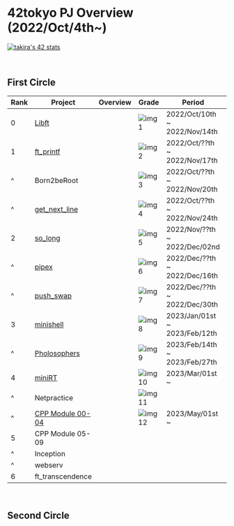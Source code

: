 # 42tokyo PJ Overview (2022/Oct/4th~)

[![takira's 42 stats](https://badge42.vercel.app/api/v2/clgurmlr9011708l73kveeyd5/stats?cursusId=21&coalitionId=307)](https://github.com/JaeSeoKim/badge42)

<br>

## First Circle
| Rank | Project                | Overview                      | Grade        | Period                        | Note                     | 
| ---- | ---------------------- | ----------------------------- | ------------ | ----------------------------- | ------------------------ | 
| 0    | [Libft][1]             |                               | ![img1][21]  | 2022/Oct/10th ~ 2022/Nov/14th | [42_libs][2](update ver) | 
| 1    | [ft_printf][3]         |                               | ![img2][22]  | 2022/Oct/??th ~ 2022/Nov/17th |                          | 
| ^    | Born2beRoot            |                               | ![img3][23]  | 2022/Oct/??th ~ 2022/Nov/20th |                          | 
| ^    | [get_next_line][4]     |                               | ![img4][24]  | 2022/Oct/??th ~ 2022/Nov/24th |                          | 
| 2    | [so_long][5]           |                               | ![img5][25]  | 2022/Nov/??th ~ 2022/Dec/02nd |                          | 
| ^    | [pipex][6]             |                               | ![img6][26]  | 2022/Dec/??th ~ 2022/Dec/16th |                          | 
| ^    | [push_swap][7]         |                               | ![img7][27]  | 2022/Dec/??th ~ 2022/Dec/30th |                          | 
| 3    | [minishell][8]         |                               | ![img8][28]  | 2023/Jan/01st ~ 2023/Feb/12th |                          | 
| ^    | [Pholosophers][9]      |                               | ![img9][29]  | 2023/Feb/14th ~ 2023/Feb/27th |                          | 
| 4    | [miniRT][10]           |                               | ![img10][30] | 2023/Mar/01st ~               |                          | 
| ^    | Netpractice            |                               | ![img11][31] |                               |                          | 
| ^    | [CPP Module 00-04][11] |                               | ![img12][32] | 2023/May/01st ~               |                          | 
| 5    | CPP Module 05-09       |                               |              |                               |                          | 
| ^    | Inception              |                               |              |                               |                          | 
| ^    | webserv                |                               |              |                               |                          | 
| 6    | ft_transcendence       |                               |              |                               |                          | 


[1]:https://github.com/ak0327/42_libft
[2]:https://github.com/ak0327/42_libs
[3]:https://github.com/ak0327/42_ft_printf
[4]:https://github.com/ak0327/42_get_next_line
[5]:https://github.com/ak0327/42_so_long
[6]:https://github.com/ak0327/42_pipex
[7]:https://github.com/ak0327/42_push_swap
[8]:https://github.com/minishellakirawchen/minishell_rev1
[9]:https://github.com/ak0327/42_philosophers
[10]:https://github.com/ak0327/minirt_rev0
[11]:https://github.com/ak0327/42_CPP_Module_00-04

[21]:https://badge42.vercel.app/api/v2/clgurmlr9011708l73kveeyd5/project/2878442
[22]:https://badge42.vercel.app/api/v2/clgurmlr9011708l73kveeyd5/project/2878442
[23]:https://badge42.vercel.app/api/v2/clgurmlr9011708l73kveeyd5/project/2879390
[24]:https://badge42.vercel.app/api/v2/clgurmlr9011708l73kveeyd5/project/2879391
[25]:https://badge42.vercel.app/api/v2/clgurmlr9011708l73kveeyd5/project/2893410
[26]:https://badge42.vercel.app/api/v2/clgurmlr9011708l73kveeyd5/project/2903707
[27]:https://badge42.vercel.app/api/v2/clgurmlr9011708l73kveeyd5/project/2921924
[28]:https://badge42.vercel.app/api/v2/clgurmlr9011708l73kveeyd5/project/2924792
[29]:https://badge42.vercel.app/api/v2/clgurmlr9011708l73kveeyd5/project/2924563
[30]:https://badge42.vercel.app/api/v2/clgurmlr9011708l73kveeyd5/project/3023035
[31]:https://badge42.vercel.app/api/v2/clgurmlr9011708l73kveeyd5/project/3023036
[32]:https://badge42.vercel.app/api/v2/clgurmlr9011708l73kveeyd5/project/3023037

<br>

## Second Circle
